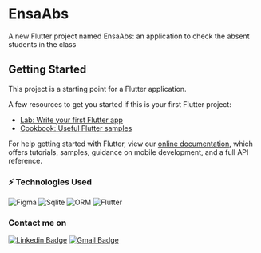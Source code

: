 # EnsaAbs

A new Flutter project named EnsaAbs: an application to check the absent students in the class

## Getting Started

This project is a starting point for a Flutter application.

A few resources to get you started if this is your first Flutter project:

- [Lab: Write your first Flutter app](https://flutter.dev/docs/get-started/codelab)
- [Cookbook: Useful Flutter samples](https://flutter.dev/docs/cookbook)

For help getting started with Flutter, view our
[online documentation](https://flutter.dev/docs), which offers tutorials,
samples, guidance on mobile development, and a full API reference.

### ⚡ Technologies Used
![Figma](https://img.shields.io/badge/-Figma-green?style=flat-square&logo=figma)
![Sqlite](https://img.shields.io/badge/-Sqlite-purple?style=flat-square&logo=sqlite)
![ORM](https://img.shields.io/badge/-ORM-red?style=flat-square&logo=ORM)
![Flutter](https://img.shields.io/badge/-flutter-blue?style=flat-square&logo=flutter)

### Contact me on

[![Linkedin Badge](https://img.shields.io/badge/-khalidOukssim-blue?style=flat-square&logo=Linkedin&logoColor=white&link=https://www.linkedin.com/in/khalid-oukssim/)](https://www.linkedin.com/in/khalid-oukssim/)
[![Gmail Badge](https://img.shields.io/badge/-khalid.oukssim@gmail.com-c14438?style=flat-square&logo=Gmail&logoColor=white&link=mailto:khalid.oukssim@gmail.com)](mailto:khalid.oukssim@gmail.com)
